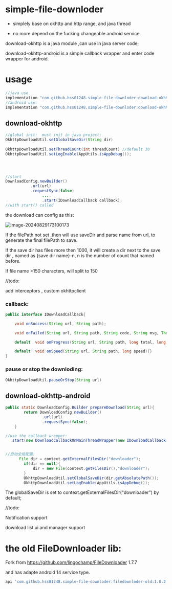 # simple-file-downloder

* simplely base on okhttp and http range, and  java thread

* no more depend on the fucking changeable android service.



download-okhttp  is a java module ,can use in java server code;

download-okhttp-android is a simple callback wrapper and enter code wrapper for android.



# usage

```groovy
//java use
implementation "com.github.hss01248.simple-file-downloder:download-okhttp:1.0.2"
//android use:
implementation "com.github.hss01248.simple-file-downloder:download-okhttp-android:1.0.2"
```



## download-okhttp

```java
//global init:  must init in java project;
OkhttpDownloadUtil.setGlobalSaveDir(String dir)
  
OkhttpDownloadUtil.setThreadCount(int threadCount) //default 30
OkhttpDownloadUtil.setLogEnable(AppUtils.isAppDebug());




//start
DownloadConfig.newBuilder()
           .url(url)
           .requestSync(false)
  				....
  				.start(IDownloadCallback callback);
//with start() called

```

the download can config as this:

![image-20240829173100173](https://cdn.jsdelivr.net/gh/shuiniuhss/myimages@main/imagemac3/image-20240829173100173.png)



If the filePath not set ,then will use saveDir and parse name from url, to generate the final filePath to save. 

If the save dir has files more then 1000, it will create a dir next to the save dir , named as {save dir name}-n, n is the number of count that named before. 

If file name >150 characters, will split to 150



//todo:

add interceptors  , custom okhttpclient

### callback:

```java
public interface IDownloadCallback{

    void onSuccess(String url, String path);

    void onFailed(String url, String path, String code, String msg, Throwable e);

    default  void onProgress(String url, String path, long total, long alreadyReceived){}

    default  void onSpeed(String url, String path, long speed){}
}
```

### pause or stop the downloding:

```java
OkhttpDownloadUtil.pauseOrStop(String url)
```



## download-okhttp-android

```java
public static DownloadConfig.Builder prepareDownload(String url){
        return DownloadConfig.newBuilder()
                .url(url)
                .requestSync(false);
    }

//use the callback wrapper:
  .start(new DownloadCallbackOnMainThreadWrapper(new IDownloadCallback() {}));


//自动全局配置:
      File dir = context.getExternalFilesDir("downloader");
        if(dir == null){
            dir = new File(context.getFilesDir(),"downloader");
        }
        OkhttpDownloadUtil.setGlobalSaveDir(dir.getAbsolutePath());
        OkhttpDownloadUtil.setLogEnable(AppUtils.isAppDebug());
```

The globalSaveDir is set to context.getExternalFilesDir("downloader") by default;



//todo:

Notification support 

download list ui and manager support

# the old FileDownloader lib:

Fork from https://github.com/lingochamp/FileDownloader 1.7.7 

and has adapte android 14 service type.



```groovy
api 'com.github.hss01248.simple-file-downloder:filedownloder-old:1.0.2'
```



